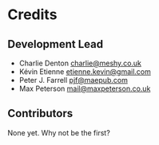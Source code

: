# Credits


## Development Lead

* Charlie Denton <charlie@meshy.co.uk>
* Kévin Etienne <etienne.kevin@gmail.com>
* Peter J. Farrell <pjf@maepub.com>
* Max Peterson <mail@maxpeterson.co.uk>

## Contributors

None yet. Why not be the first?
